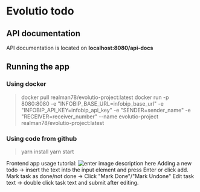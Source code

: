 # Evolutio todo

## API documentation
API documentation is located on **localhost:8080/api-docs**

## Running the app
### Using docker
> docker pull realman78/evolutio-project:latest
> docker run -p 8080:8080 -e "INFOBIP_BASE_URL=infobip_base_url" -e "INFOBIP_API_KEY=infobip_api_key" -e "SENDER=sender_name" -e "RECEIVER=receiver_number" --name evolutio-project realman78/evolutio-project:latest

### Using code from github
>yarn install
>yarn start

Frontend app usage tutorial:
![enter image description here](https://media.discordapp.net/attachments/913382978690875405/1230476359474741308/image.png?ex=66337569&is=66210069&hm=c743ceeb691f1578ea9a1ee7cee195720b127ef5be8b76b5da6d78702e92dacf&=&format=webp&quality=lossless&width=813&height=406)
Adding a new todo -> insert the text into the input element and press Enter or click add.
Mark task as done/not done -> Click "Mark Done"/"Mark Undone"
Edit task text -> double click task text and submit after editing.
